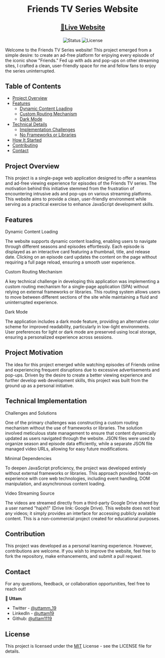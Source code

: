 <div align="center">

# Friends TV Series Website

</div>

<h2 align="center">

[🚀Live Website](https://friends-beta-five.vercel.app/)

</h2>

<!-- Badges -->
<div align="center">

<img src="https://img.shields.io/badge/Status-Completed-success?style=flat" alt="Status" />

<!-- Liceensee -->
<img src="https://img.shields.io/badge/License-MIT-blue?style=flat" alt="License" />

</div>

<!-- Screenshot -->
<a align="center" href="https://friends-beta-five.vercel.app/">

</a>

Welcome to the Friends TV Series website! This project emerged from a simple desire: to create an ad-free platform for enjoying every episode of the iconic show "Friends." Fed up with ads and pop-ups on other streaming sites, I crafted a clean, user-friendly space for me and fellow fans to enjoy the series uninterrupted.

## Table of Contents

- [Project Overview](#project-overview)
- [Features](#features)
  - [Dynamic Content Loading](#dynamic-content-loading)
  - [Custom Routing Mechanism](#custom-routing-mechanism)
  - [Dark Mode](#dark-mode)
- [Technical Details](#technical-details)
  - [Implementation Challenges](#implementation-challenges)
  - [No Frameworks or Libraries](#no-frameworks-or-libraries)
- [How It Started](#how-it-started)
- [Contributing](#contributing)
- [Contact](#contact)

## Project Overview

This project is a single-page web application designed to offer a seamless and ad-free viewing experience for episodes of the Friends TV series. The motivation behind this initiative stemmed from the frustration of encountering intrusive ads and pop-ups on various streaming platforms. This website aims to provide a clean, user-friendly environment while serving as a practical exercise to enhance JavaScript development skills.

## Features

Dynamic Content Loading

The website supports dynamic content loading, enabling users to navigate through different seasons and episodes effortlessly. Each episode is displayed as an interactive card featuring a thumbnail, title, and release date. Clicking on an episode card updates the content on the page without requiring a full page reload, ensuring a smooth user experience.

Custom Routing Mechanism

A key technical challenge in developing this application was implementing a custom routing mechanism for a single-page application (SPA) without relying on external frameworks or libraries. This routing system allows users to move between different sections of the site while maintaining a fluid and uninterrupted experience.

Dark Mode

The application includes a dark mode feature, providing an alternative color scheme for improved readability, particularly in low-light environments. User preferences for light or dark mode are preserved using local storage, ensuring a personalized experience across sessions.

## Project Motivation

The idea for this project emerged while watching episodes of Friends online and experiencing frequent disruptions due to excessive advertisements and pop-ups. Driven by the desire to create a better viewing experience and further develop web development skills, this project was built from the ground up as a personal initiative.

## Technical Implementation

Challenges and Solutions

One of the primary challenges was constructing a custom routing mechanism without the use of frameworks or libraries. The solution involved meticulous state management to ensure that content dynamically updated as users navigated through the website. JSON files were used to organize season and episode data efficiently, while a separate JSON file managed video URLs, allowing for easy future modifications.

Minimal Dependencies

To deepen JavaScript proficiency, the project was developed entirely without external frameworks or libraries. This approach provided hands-on experience with core web technologies, including event handling, DOM manipulation, and asynchronous content loading.

Video Streaming Source

The videos are streamed directly from a third-party Google Drive shared by a user named "hajxh1" (Drive link: Google Drive). This website does not host any videos; it simply provides an interface for accessing publicly available content. This is a non-commercial project created for educational purposes.

## Contribution

This project was developed as a personal learning experience. However, contributions are welcome. If you wish to improve the website, feel free to fork the repository, make enhancements, and submit a pull request.

## Contact

For any questions, feedback, or collaboration opportunities, feel free to reach out!

<b>👤 Uttam</b>

- Twitter - [@uttamm_19](https://x.com/uttamm_19)
- LinkedIn - [@uttam19](https://www.linkedin.com/in/uttam19)
- Github: [@uttam1119](https://github.com/uttam1119)

## License

This project is licensed under the [MIT](https://github.com/uttam1119/FRIENDS/blob/main/LICENSE.md) License - see the LICENSE file for details.

